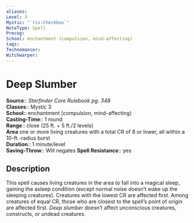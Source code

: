 ```yaml
---
aliases: 
Level: 3
Mystic: "`ris:Checkbox`"
NoteType: Spell
Precog: 
School: enchantment (compulsion, mind-affecting) 
tags: 
Technomancer: 
Witchwarper: 
---
```


# Deep Slumber

**Source**:: _Starfinder Core Rulebook pg. 348_  
**Classes**:: Mystic 3  
**School**:: enchantment (compulsion, mind-affecting)  
**Casting-Time**:: 1 round  
**Range**:: close (25 ft. + 5 ft./2 levels)  
**Area** one or more living creatures with a total CR of 8 or lower, all within a 10-ft.-radius burst  
**Duration**:: 1 minute/level  
**Saving-Throw**:: Will negates
**Spell Resistance**:: yes

## Description

This spell causes living creatures in the area to fall into a magical sleep, gaining the asleep condition (except normal noise doesn’t wake up the sleeping creatures). Creatures with the lowest CR are affected first. Among creatures of equal CR, those who are closest to the spell’s point of origin are affected first. _Deep slumber_ doesn’t affect unconscious creatures, constructs, or undead creatures.

